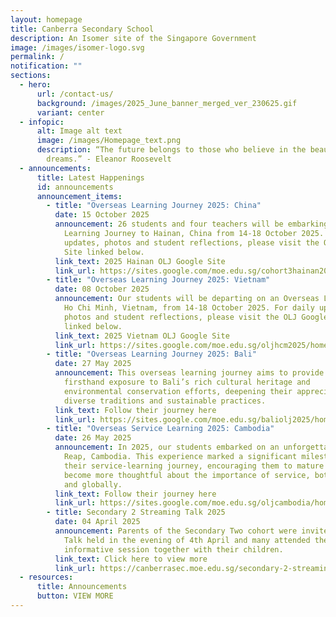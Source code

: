 ```yaml
---
layout: homepage
title: Canberra Secondary School
description: An Isomer site of the Singapore Government
image: /images/isomer-logo.svg
permalink: /
notification: ""
sections:
  - hero:
      url: /contact-us/
      background: /images/2025_June_banner_merged_ver_230625.gif
      variant: center
  - infopic:
      alt: Image alt text
      image: /images/Homepage_text.png
      description: “The future belongs to those who believe in the beauty of their
        dreams.” - Eleanor Roosevelt
  - announcements:
      title: Latest Happenings
      id: announcements
      announcement_items:
        - title: "Overseas Learning Journey 2025: China"
          date: 15 October 2025
          announcement: 26 students and four teachers will be embarking on an Overseas
            Learning Journey to Hainan, China from 14-18 October 2025. For daily
            updates, photos and student reflections, please visit the OLJ Google
            Site linked below.
          link_text: 2025 Hainan OLJ Google Site
          link_url: https://sites.google.com/moe.edu.sg/cohort3hainan2025
        - title: "Overseas Learning Journey 2025: Vietnam"
          date: 08 October 2025
          announcement: Our students will be departing on an Overseas Learning Journey to
            Ho Chi Minh, Vietnam, from 14-18 October 2025. For daily updates,
            photos and student reflections, please visit the OLJ Google Site
            linked below.
          link_text: 2025 Vietnam OLJ Google Site
          link_url: https://sites.google.com/moe.edu.sg/oljhcm2025/home
        - title: "Overseas Learning Journey 2025: Bali"
          date: 27 May 2025
          announcement: This overseas learning journey aims to provide students with
            firsthand exposure to Bali’s rich cultural heritage and
            environmental conservation efforts, deepening their appreciation for
            diverse traditions and sustainable practices.
          link_text: Follow their journey here
          link_url: https://sites.google.com/moe.edu.sg/baliolj2025/home
        - title: "Overseas Service Learning 2025: Cambodia"
          date: 26 May 2025
          announcement: In 2025, our students embarked on an unforgettable journey to Siem
            Reap, Cambodia. This experience marked a significant milestone in
            their service-learning journey, encouraging them to mature and
            become more thoughtful about the importance of service, both locally
            and globally.
          link_text: Follow their journey here
          link_url: https://sites.google.com/moe.edu.sg/oljcambodia/home
        - title: Secondary 2 Streaming Talk 2025
          date: 04 April 2025
          announcement: Parents of the Secondary Two cohort were invited to the Streaming
            Talk held in the evening of 4th April and many attended the
            informative session together with their children.
          link_text: Click here to view more
          link_url: https://canberrasec.moe.edu.sg/secondary-2-streaming-talk-2025/
  - resources:
      title: Announcements
      button: VIEW MORE
---
```

